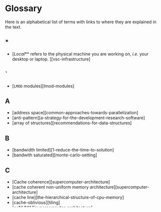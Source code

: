 # Glossary

Here is an alphabetical list of terms with links to where they are explained in the text.

## *

- [*Local*** refers to the physical machine you are working on, _i.e._ your desktop or laptop. ][vsc-infrastructure]

## `

- [`LMOD` modules][lmod-modules]

## A

- [address space][common-approaches-towards-parallelization]
- [anti-pattern][a-strategy-for-the-development-research-software]
- [array of structures][recommendations-for-data-structures]

## B

- [bandwidth limited][1-reduce-the-time-to-solution]
- [bandwith saturated][monte-carlo-setting]

## C

- [Cache coherence][supercomputer-architecture]
- [cache coherent non-uniform memory architecture][supercomputer-architecture]
- [cache line][the-hierarchical-structure-of-cpu-memory]
- [cache-oblivious][tiling]
- [ccNUMA][supercomputer-architecture]
- [cell-based Verlet list construction][implementing-cutoff]
- [code modernization][code-optimizations]
- [Code optimization][code-optimizations]
- [Common sense optimizations][common-sense-optimizations]
- [communication][what-is-a-parallel-program]
- [computational complexity][selecting-algorithms-based-on-computational-complexity]
- [computational intensity][recommendations-for-array-processing]
- [compute limited][1-reduce-the-time-to-solution]
- [compute node][supercomputer-architecture]

## D

- [Debugging][debugging-a-failing-test]
- [Distributed memory parallelization][distributed-memory-parallelization]

## E

- [embarrassingly parallel][what-is-a-parallel-program]

## H

- [hardware thread][common-approaches-towards-parallelization]
- [Hybrid memory parallelization][hybrid-memory-parallelization]

## I

- [instruction pipelining][intra-core-parallellisation-features]

## L

- [L1 cache][the-hierarchical-structure-of-cpu-memory]
- [L2 cache][the-hierarchical-structure-of-cpu-memory]
- [L3 cache][the-hierarchical-structure-of-cpu-memory]
- [loop fusion][the-hierarchical-structure-of-cpu-memory]

## M

- [main memory][the-hierarchical-structure-of-cpu-memory]
- [memory bandwidth][1-reduce-the-time-to-solution]
- [multi-core][why-cant-i-just-buy-a-bigger-and-faster-computer]
- [multi-processor][why-cant-i-just-buy-a-bigger-and-faster-computer]

## N

- [node][supercomputer-architecture]
- [NUMA][supercomputer-architecture]

## P

- [parallel program][what-is-a-parallel-program]
- [Partitioned Global Address Space][pgas]
- [pattern][a-strategy-for-the-development-research-software]
- [peak performance][1-reduce-the-time-to-solution]
- [pipeline stalls][instruction-pipelining]
- [process][common-approaches-towards-parallelization]
- [profiling][when-is-code-optimized-well-enough]

## R

- [registers][the-hierarchical-structure-of-cpu-memory]

## S

- [sequential][what-is-a-parallel-program]
- [serial][what-is-a-parallel-program]
- [shared memory parallelization][shared-memory-parallelization]
- [short-ranged][molecular-dynamics-setting]
- [SIMD vectorisation][intra-core-parallellisation-features]
- [software thread][common-approaches-towards-parallelization]
- [Spatial locality][the-hierarchical-structure-of-cpu-memory]
- [structure of Arrays][recommendations-for-data-structures]

## T

- [Temporal locality][the-hierarchical-structure-of-cpu-memory]
- [thread][common-approaches-towards-parallelization]
- [tiling][the-hierarchical-structure-of-cpu-memory]
- [time to solution][1-reduce-the-time-to-solution]

## V

- [Verlet list][implementing-cutoff]
